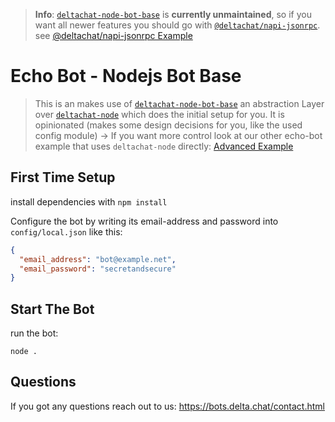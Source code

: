 > **Info**: [`deltachat-node-bot-base`](https://github.com/deltachat-bot/deltachat-node-bot-base) is **currently unmaintained**, so if you want all newer features you should go with [`@deltachat/napi-jsonrpc`](https://github.com/deltachat/napi-jsonrpc). see [@deltachat/napi-jsonrpc Example](../nodejs_napi_jsonrpc)

# Echo Bot - Nodejs Bot Base

> This is an makes use of [`deltachat-node-bot-base`](https://github.com/deltachat-bot/deltachat-node-bot-base) an abstraction Layer over [`deltachat-node`](https://github.com/deltachat/deltachat-node) which does the initial setup for you. It is opinionated (makes some design decisions for you, like the used config module) -> If you want more control look at our other echo-bot example that uses `deltachat-node` directly: [Advanced Example](../nodejs_cffi)

## First Time Setup

install dependencies with `npm install`

Configure the bot by writing its email-address and password into `config/local.json` like this:

```json
{
  "email_address": "bot@example.net",
  "email_password": "secretandsecure"
}
```

## Start The Bot

run the bot:

```
node .
```

## Questions

If you got any questions reach out to us: https://bots.delta.chat/contact.html
